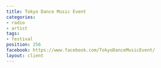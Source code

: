 ```yaml
---
title: Tokyo Dance Music Event
categories:
- radio
- artist
tags:
- festival
position: 256
facebook: https://www.facebook.com/TokyoDanceMusicEvent/
layout: client
---
```


